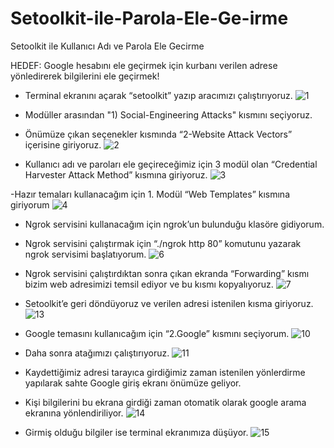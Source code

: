 # Setoolkit-ile-Parola-Ele-Ge-irme
Setoolkit ile Kullanıcı Adı ve Parola Ele Gecirme

HEDEF: Google hesabını ele geçirmek için kurbanı verilen adrese yönledirerek bilgilerini ele geçirmek!


- Terminal ekranını açarak “setoolkit” yazıp aracımızı çalıştırıyoruz.
![1](https://user-images.githubusercontent.com/67163428/191458670-2350aab0-1498-422a-80ab-e709039065c1.png)

- Modüller arasından "1) Social-Engineering Attacks" kısmını seçiyoruz.

- Önümüze çıkan seçenekler kısmında “2-Website Attack Vectors” içerisine giriyoruz.
![2](https://user-images.githubusercontent.com/67163428/191458947-ce1908b4-0a76-49e6-8758-3fe8b4bb3a89.png)

- Kullanıcı adı ve paroları ele geçireceğimiz için 3 modül olan “Credential Harvester Attack Method” kısmına giriyoruz.
![3](https://user-images.githubusercontent.com/67163428/191459014-bd0e2f7e-664c-4293-8472-382e1311f7f8.png)

-Hazır temaları kullanacağım için 1. Modül “Web Templates” kısmına giriyorum
![4](https://user-images.githubusercontent.com/67163428/191459443-176a5725-fcf9-479b-a516-a6dc7398486b.png)


- Ngrok servisini kullanacağım için ngrok’un bulunduğu klasöre gidiyorum.

- Ngrok servisini çalıştırmak için “./ngrok http 80” komutunu yazarak ngrok servisimi başlatıyorum.
![6](https://user-images.githubusercontent.com/67163428/191459595-386971a5-5d95-4229-aeea-4829e20ccbb4.png)

- Ngrok servisini çalıştırdıktan sonra çıkan ekranda “Forwarding” kısmı bizim web adresimizi temsil ediyor ve bu kısmı kopyalıyoruz.
![7](https://user-images.githubusercontent.com/67163428/191459665-08b066ae-9c78-42b3-84bd-872736294964.png)

- Setoolkit’e geri döndüyoruz ve verilen adresi istenilen kısma giriyoruz.
![13](https://user-images.githubusercontent.com/67163428/191459959-06eab53e-c394-4402-8a24-35eea8a5352c.png)

- Google temasını kullanıcağım için “2.Google” kısmını seçiyorum.
![10](https://user-images.githubusercontent.com/67163428/191460008-30ca18bf-47a5-4792-9f1e-f7eedd5df936.png)

- Daha sonra atağımızı çalıştırıyoruz.
![11](https://user-images.githubusercontent.com/67163428/191460054-7824fbd0-6aa0-4de0-b64e-43600756fda6.png)

- Kaydettiğimiz adresi tarayıca girdiğimiz zaman istenilen yönlerdirme yapılarak sahte Google giriş ekranı önümüze geliyor.

- Kişi bilgilerini bu ekrana girdiği zaman otomatik olarak google arama ekranına yönlendiriliyor.
![14](https://user-images.githubusercontent.com/67163428/191460129-35714aa0-e3d0-4fc1-8c87-0950e5cf7acc.png)

- Girmiş olduğu bilgiler ise terminal ekranımıza düşüyor.
![15](https://user-images.githubusercontent.com/67163428/191460163-fdb356a6-efd9-4eb3-90b3-e64a743875ef.png)

